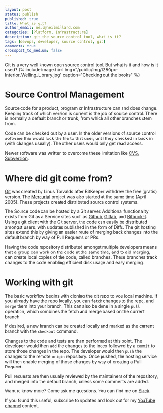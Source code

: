 ```yaml
---
layout: post
status: publish
published: true
title: What is git?
author_email: neil@neilmillard.com
categories: [Platform, Infrastructure]
description: git the source control tool, what is it?
tags: [devops, developer, source control, git]
comments: true
crosspost_to_medium: false
---
```

Git is a very well known open source control tool. But what is it and how is it used?
{% include image.html
img="/public/img/1280px-Interior_Welling_Library.jpg"
caption="Checking out the books" %}

Source Control Management
============

Source code for a product, program or Infrastructure can and does change. Keeping track of which version is current
is the job of source control.  There is normally a default branch or trunk, from which all other branches stem from.

Code can be checked out by a user. In the older versions of source control software this would lock the file to that
user, until they checked in back in (with changes usually). The other users would only get read access.

Newer software was written to overcome these limitation like [CVS][cvs], [Subversion][svn].

Where did git come from?
===============

[Git][git] was created by Linus Torvalds after BitKeeper withdrew the free (gratis) version. The [Mercurial][merc]
project was also started at the same time (April 2005). These projects created distributed source control systems.

The Source code can be hosted by a Git server. Additional functionality exists from Git as a Service sites such as
[Github][github], [Gitlab][gitlab], and [Bitbucket][bitbucket].
Using a git client with the Git server, the code can easily be distributed amongst users, with updates published in the
form of Diffs. The git hosting sites extend this by giving an easier route of merging back changes into the default
branch by way of Pull Requests or PRs.

Having the code repository distributed amongst multiple developers means that a group can work on the code at the same
time, and to aid merging, can create local copies of the code, called branches. These branches track changes to the
code enabling efficient disk usage and easy merging.

Working with git
============

The basic workflow begins with cloning the git repo to you local machine. If you already have the repo locally, you can
`fetch` changes to the repo, and `merge` them into your branch. This can also be done in a single `pull` operation,
which combines the fetch and merge based on the current branch.

If desired, a new branch can be created locally and marked as the current branch with the `checkout` command.

Changes to the code and tests are then performed at this point. The developer would then `add` the changes to the index
followed by a `commit` to store those changes in the repo. The developer would then `push` the changes to the
remote `origin` repository. Once pushed, the hosting service will then enable merging of those changes by way of
creating a Pull Request.

Pull requests are then usually reviewed by the maintainers of the repository, and merged into the default branch, unless
some comments are added.


Want to know more? Come ask me questions. You can find me on [Slack]({{site.data.slack.invite}}).


If you found this useful, subscribe to updates and look out for my [YouTube channel]({{site.data.youtube.channel}}) content.


[cvs]: https://savannah.nongnu.org/projects/cvs
[svn]: https://subversion.apache.org/
[merc]: https://www.mercurial-scm.org/
[git]: https://git-scm.com/
[github]: https://github.com/
[gitlab]: https://gitlab.com/
[bitbucket]: https://bitbucket.org/
